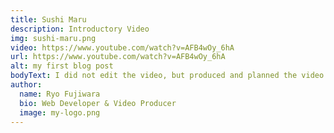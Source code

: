 ```yaml
---
title: Sushi Maru
description: Introductory Video
img: sushi-maru.png
video: https://www.youtube.com/watch?v=AFB4wOy_6hA
url: https://www.youtube.com/watch?v=AFB4wOy_6hA
alt: my first blog post
bodyText: I did not edit the video, but produced and planned the video with the crew that shot and edited the video.  Used my skills in creating home-shopping programming to take types of shots needed to convey the appeal of restraurant that the company owned and operated.  
author:
  name: Ryo Fujiwara
  bio: Web Developer & Video Producer
  image: my-logo.png
---
```

